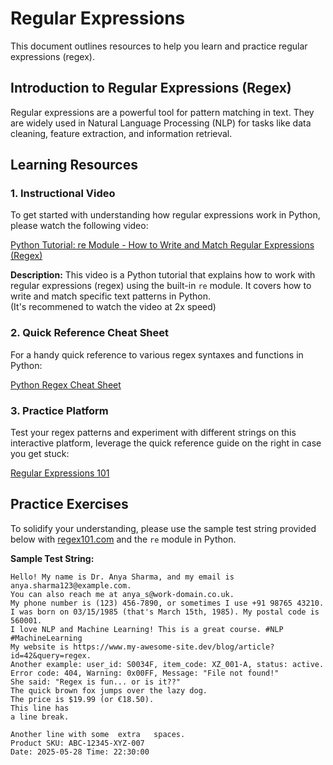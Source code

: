 # Regular Expressions

This document outlines resources to help you learn and practice regular expressions (regex).

## Introduction to Regular Expressions (Regex)

Regular expressions are a powerful tool for pattern matching in text. They are widely used in Natural Language Processing (NLP) for tasks like data cleaning, feature extraction, and information retrieval.


## Learning Resources 

### 1. Instructional Video 

To get started with understanding how regular expressions work in Python, please watch the following video:

[Python Tutorial: re Module - How to Write and Match Regular Expressions (Regex)](https://www.youtube.com/watch?v=K8L6KVGG-7o&t=196s)

**Description:** This video is a Python tutorial that explains how to work with regular expressions (regex) using the built-in `re` module. It covers how to write and match specific text patterns in Python.  
(It's recommened to watch the video at 2x speed)

### 2. Quick Reference Cheat Sheet 

For a handy quick reference to various regex syntaxes and functions in Python:

[Python Regex Cheat Sheet](https://www.geeksforgeeks.org/python-regex-cheat-sheet/)

### 3. Practice Platform 

Test your regex patterns and experiment with different strings on this interactive platform, leverage the quick reference guide on the right in case you get stuck:

[Regular Expressions 101](https://regex101.com/)


## Practice Exercises 

To solidify your understanding, please use the sample test string provided below with [regex101.com](https://regex101.com/) and the `re` module in Python.

**Sample Test String:**

```
Hello! My name is Dr. Anya Sharma, and my email is anya.sharma123@example.com.
You can also reach me at anya_s@work-domain.co.uk.
My phone number is (123) 456-7890, or sometimes I use +91 98765 43210.
I was born on 03/15/1985 (that's March 15th, 1985). My postal code is 560001.
I love NLP and Machine Learning! This is a great course. #NLP #MachineLearning
My website is https://www.my-awesome-site.dev/blog/article?id=42&query=regex.
Another example: user_id: S0034F, item_code: XZ_001-A, status: active.
Error code: 404, Warning: 0x00FF, Message: "File not found!"
She said: "Regex is fun... or is it??"
The quick brown fox jumps over the lazy dog.
The price is $19.99 (or €18.50).
This line has
a line break.

Another line with some  extra   spaces.
Product SKU: ABC-12345-XYZ-007
Date: 2025-05-28 Time: 22:30:00
```

